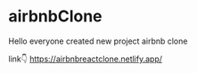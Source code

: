 # airbnbClone

Hello everyone created new project airbnb clone

link👇
https://airbnbreactclone.netlify.app/
